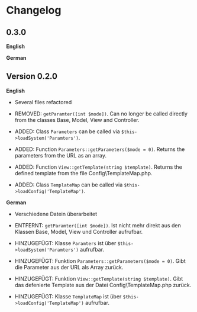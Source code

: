 # Changelog

## 0.3.0

**English**

**German**

## Version 0.2.0

**English**

- Several files refactored

- REMOVED: `getParamter([int $mode])`. Can no longer be called directly from the classes Base, Model, View and Controller.

- ADDED: Class `Parameters` can be called via `$this->loadSystem('Paramters')`.

- ADDED: Function `Parameters::getParameters($mode = 0)`. Returns the parameters from the URL as an array.

- ADDED: Function `View::getTemplate(string $template)`. Returns the defined template from the file Config\TemplateMap.php.

- ADDED: Class `TemplateMap` can be called via `$this->loadConfig('TemplateMap')`.

**German**

- Verschiedene Datein überarbeitet

- ENTFERNT: `getParamter([int $mode])`. Ist nicht mehr direkt aus den Klassen Base, Model, View und Controller aufrufbar.

- HINZUGEFÜGT: Klasse `Paramters` ist über `$this->loadSystem('Paramters')` aufrufbar.

- HINZUGEFÜGT: Funktion `Parameters::getParameters($mode = 0)`. Gibt die Parameter aus der URL als Array zurück.

- HINZUGEFÜGT: Funktion `View::getTemplate(string $template)`. Gibt das defenierte Template aus der Datei Config\TemplateMap.php zurück.

- HINZUGEFÜGT: Klasse `TemplateMap` ist über `$this->loadConfig('TemplateMap')` aufrufbar.

